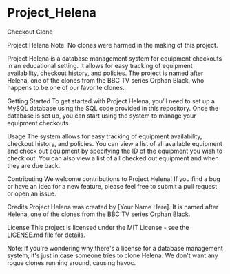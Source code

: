 # Project_Helena
Checkout Clone

Project Helena
Note: No clones were harmed in the making of this project.

Project Helena is a database management system for equipment checkouts in an educational setting. It allows for easy tracking of equipment availability, checkout history, and policies. The project is named after Helena, one of the clones from the BBC TV series Orphan Black, who happens to be one of our favorite clones.

Getting Started
To get started with Project Helena, you'll need to set up a MySQL database using the SQL code provided in this repository. Once the database is set up, you can start using the system to manage your equipment checkouts.

Usage
The system allows for easy tracking of equipment availability, checkout history, and policies. You can view a list of all available equipment and check out equipment by specifying the ID of the equipment you wish to check out. You can also view a list of all checked out equipment and when they are due back.

Contributing
We welcome contributions to Project Helena! If you find a bug or have an idea for a new feature, please feel free to submit a pull request or open an issue.

Credits
Project Helena was created by [Your Name Here]. It is named after Helena, one of the clones from the BBC TV series Orphan Black.

License
This project is licensed under the MIT License - see the LICENSE.md file for details.

Note: If you're wondering why there's a license for a database management system, it's just in case someone tries to clone Helena. We don't want any rogue clones running around, causing havoc.
